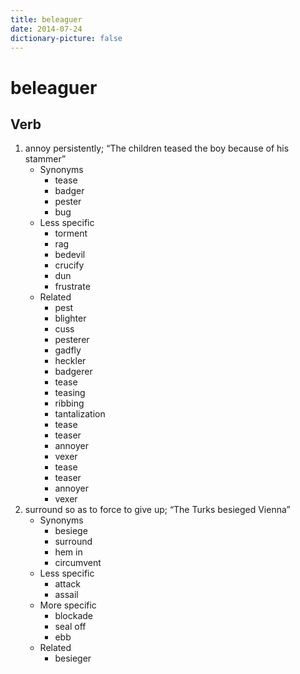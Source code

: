 ```yaml
---
title: beleaguer
date: 2014-07-24
dictionary-picture: false
---
```


# beleaguer


## Verb

1. annoy persistently; “The children teased the boy because of his stammer”
	- Synonyms
		- tease
		- badger
		- pester
		- bug
	- Less specific
		- torment
		- rag
		- bedevil
		- crucify
		- dun
		- frustrate
	- Related
		- pest
		- blighter
		- cuss
		- pesterer
		- gadfly
		- heckler
		- badgerer
		- tease
		- teasing
		- ribbing
		- tantalization
		- tease
		- teaser
		- annoyer
		- vexer
		- tease
		- teaser
		- annoyer
		- vexer
2. surround so as to force to give up; “The Turks besieged Vienna”
	- Synonyms
		- besiege
		- surround
		- hem in
		- circumvent
	- Less specific
		- attack
		- assail
	- More specific
		- blockade
		- seal off
		- ebb
	- Related
		- besieger
